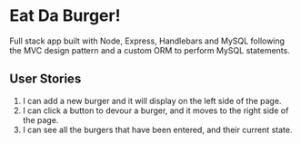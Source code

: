 # Eat Da Burger!

Full stack app built with Node, Express, Handlebars and MySQL following the MVC design pattern and a custom ORM to perform MySQL statements.

## User Stories

1. I can add a new burger and it will display on the left side of the page.
2. I can click a button to devour a burger, and it moves to the right side of the page. 
3. I can see all the burgers that have been entered, and their current state.
